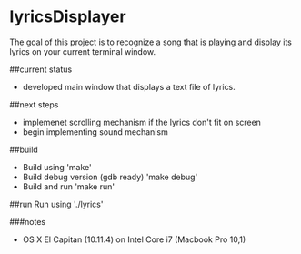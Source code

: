 # lyricsDisplayer
The goal of this project is to recognize a song that is playing and display its lyrics on your current terminal window.

##current status
* developed main window that displays a text file of lyrics.

##next steps
* implemenet scrolling mechanism if the lyrics don't fit on screen 
* begin implementing sound mechanism

##build
* Build using 'make'
* Build debug version (gdb ready) 'make debug'
* Build and run 'make run'

##run
Run using './lyrics'

###notes
* OS X El Capitan (10.11.4) on Intel Core i7 (Macbook Pro 10,1)
